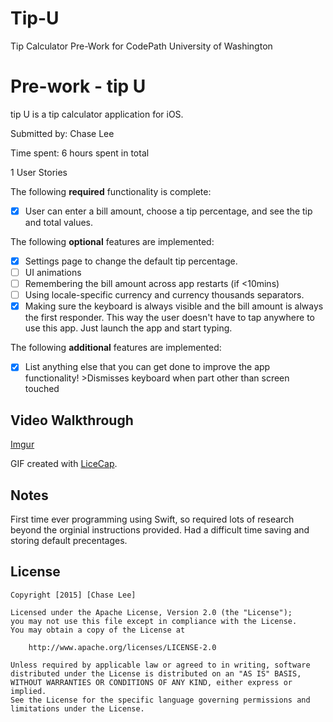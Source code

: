 # Tip-U
Tip Calculator Pre-Work for CodePath University of Washington
# Pre-work - tip U

tip U is a tip calculator application for iOS.

Submitted by: Chase Lee

Time spent: 6 hours spent in total

1 User Stories

The following **required** functionality is complete:
* [X] User can enter a bill amount, choose a tip percentage, and see the tip and total values.

The following **optional** features are implemented:
* [X] Settings page to change the default tip percentage.
* [ ] UI animations
* [ ] Remembering the bill amount across app restarts (if <10mins)
* [ ] Using locale-specific currency and currency thousands separators.
* [X] Making sure the keyboard is always visible and the bill amount is always the first responder. This way the user doesn't have to tap anywhere to use this app. Just launch the app and start typing.

The following **additional** features are implemented:

- [X] List anything else that you can get done to improve the app functionality!
      >Dismisses keyboard when part other than screen touched
      
## Video Walkthrough 

[Imgur](http://i.imgur.com/GOpH1Yy.gif)



GIF created with [LiceCap](http://www.cockos.com/licecap/).

## Notes

First time ever programming using Swift, so required lots of research beyond the orginial instructions provided.
Had a difficult time saving and storing default precentages.

## License

    Copyright [2015] [Chase Lee]

    Licensed under the Apache License, Version 2.0 (the "License");
    you may not use this file except in compliance with the License.
    You may obtain a copy of the License at

        http://www.apache.org/licenses/LICENSE-2.0

    Unless required by applicable law or agreed to in writing, software
    distributed under the License is distributed on an "AS IS" BASIS,
    WITHOUT WARRANTIES OR CONDITIONS OF ANY KIND, either express or implied.
    See the License for the specific language governing permissions and
    limitations under the License.
